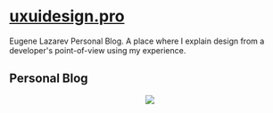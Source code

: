 # [uxuidesign.pro](https://uxuidesign.pro/)

Eugene Lazarev Personal Blog. A place where I explain design from a developer's point-of-view
using my experience.

## Personal Blog

<p align="center">
  <img src = "../almanac/src/assets/readmepic.png">
</p>